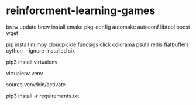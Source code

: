 # reinforcment-learning-games
brew update
brew install cmake pkg-config automake autoconf libtool boost wget

pip install numpy cloudpickle funcsigs click colorama psutil redis flatbuffers cython --ignore-installed six

pip3 install virtualenv

virtualenv venv

source venv/bin/activate

pip3 install -r requirements.txt